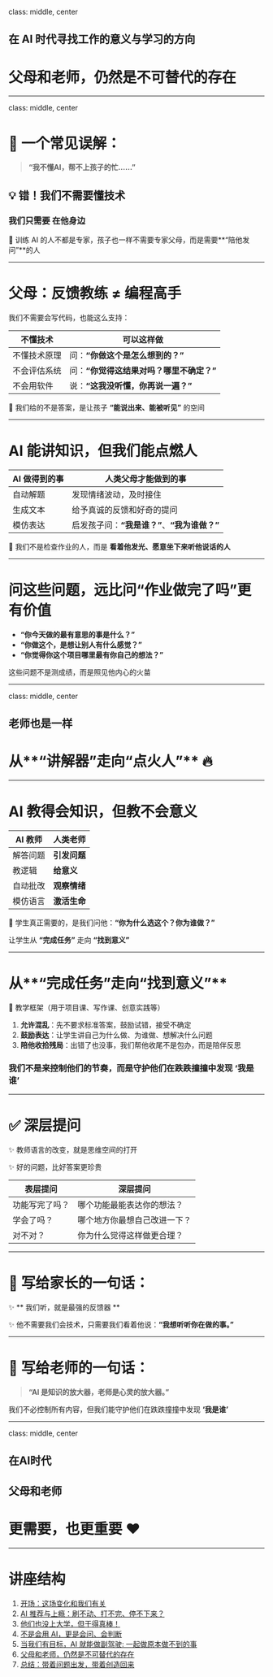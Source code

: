 class: middle, center
## 在 AI 时代寻找工作的意义与学习的方向
# 父母和老师，仍然是不可替代的存在

---
class: middle, center
# 🧭 一个常见误解：

> **“我不懂AI，帮不上孩子的忙……”**

## 💡 错！我们不需要懂技术  

### 我们只需要 **在他身边**

🎯 训练 AI 的人不都是专家，孩子也一样不需要专家父母，而是需要**“陪他发问”**的人

---
# 父母：反馈教练 ≠ 编程高手

我们不需要会写代码，也能这么支持：

| 不懂技术       | 可以这样做                      |
|------------|-------------------------------|
| 不懂技术原理     | 问：**“你做这个是怎么想到的？”**           |
| 不会评估系统     | 问：**“你觉得这结果对吗？哪里不确定？”**     |
| 不会用软件     | 说：**“这我没听懂，你再说一遍？”**         |

🌱 我们给的不是答案，是让孩子 **“能说出来、能被听见”** 的空间

---
# AI 能讲知识，但我们能点燃人

| AI 做得到的事 | 人类父母才能做到的事      |
|-----------|--------------------|
| 自动解题     | 发现情绪波动，及时接住        |
| 生成文本     | 给予真诚的反馈和好奇的提问      |
| 模仿表达     | 启发孩子问：**“我是谁？”**、**“我为谁做？”** |

📌 我们不是检查作业的人，而是 **看着他发光、愿意坐下来听他说话的人**

---
# 问这些问题，远比问“作业做完了吗”更有价值

- **“你今天做的最有意思的事是什么？”**  
- **“你做这个，是想让别人有什么感觉？”**  
- **“你觉得你这个项目哪里最有你自己的想法？”**  

这些问题不是测成绩，而是照见他内心的火苗

---
class: middle, center
## 老师也是一样  
# 从**“讲解器”**走向**“点火人”** 🔥

---
# AI 教得会知识，但教不会意义

| AI 教师      | 人类老师           |
|-------------|--------------------|
| 解答问题       | **引发问题**             |
| 教逻辑        | **给意义**              |
| 自动批改       | **观察情绪**             |
| 模仿语言       | **激活生命**             |

📌 学生真正需要的，是我们问他：**“你为什么选这个？你为谁做？”**

让学生从 **“完成任务”** 走向 **“找到意义”**

---
# 从**“完成任务”**走向**“找到意义”**

🎯 教学框架（用于项目课、写作课、创意实践等）

1. **允许混乱**：先不要求标准答案，鼓励试错，接受不确定  
2. **鼓励表达**：让学生讲自己为什么做、为谁做、想解决什么问题  
3. **陪他收拾残局**：出错了也没事，我们帮他收尾不是包办，而是陪伴反思  

### 我们不是来控制他们的节奏，而是守护他们在跌跌撞撞中发现 **‘我是谁’**

---
# ✅ 深层提问

✨ 教师语言的改变，就是思维空间的打开

✨ 好的问题，比好答案更珍贵

| 表层提问     | 深层提问               |
|-----------|--------------------|
| 功能写完了吗？  | 哪个功能最能表达你的想法？      |
| 学会了吗？     | 哪个地方你最想自己改进一下？     |
| 对不对？     | 你为什么觉得这样做更合理？      |

---
# 🎁 写给家长的一句话：

✨ ** 我们听，就是最强的反馈器 **

✨ 他不需要我们会技术，只需要我们看着他说：**“我想听听你在做的事。”**

---
# 🎁 写给老师的一句话：

> **“AI 是知识的放大器，老师是心灵的放大器。”**

我们不必控制所有内容，但我们能守护他们在跌跌撞撞中发现 **‘我是谁’**

---
class: middle, center
## 在AI时代  
## 父母和老师  
# 更需要，也更重要 ❤️

---
# 讲座结构

<ol>
    <li><a href="index.html?p=0-open.md">开场：这场变化和我们有关</a></li>
    <li><a href="index.html?p=2-danger.md">AI 推荐与上瘾：刷不动、打不完、停不下来？</a></li>
    <li><a href="index.html?p=4-rolemodel.md">他们也没上大学，但干得真棒！</a></li>
    <li><a href="index.html?p=6-ask.md">不是会用 AI，更是会问、会判断</a></li>
    <li><a href="index.html?p=8-copilot.md">当我们有目标，AI 就能做副驾驶: 一起做原本做不到的事</a></li>
    <li><a href="index.html?p=10-tutor.md">父母和老师，仍然是不可替代的存在</a></li>
    <li><a href="index.html?p=12-end.md">总结：带着问题出发，带着创造回来</a></li>
</ol>
